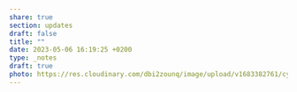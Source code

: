 ```yaml
---
share: true
section: updates
draft: false
title: ""
date: 2023-05-06 16:19:25 +0200
type: _notes
draft: true
photo: https://res.cloudinary.com/dbi2zounq/image/upload/v1683382761/cya9la68ivi2iimpliw9.jpg
---
```




